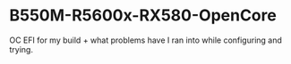 # B550M-R5600x-RX580-OpenCore
 OC EFI for my build + what problems have I ran into while configuring and trying.
